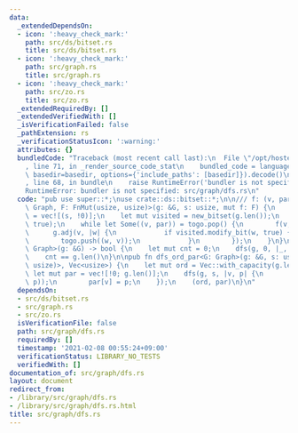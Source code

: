 ```yaml
---
data:
  _extendedDependsOn:
  - icon: ':heavy_check_mark:'
    path: src/ds/bitset.rs
    title: src/ds/bitset.rs
  - icon: ':heavy_check_mark:'
    path: src/graph.rs
    title: src/graph.rs
  - icon: ':heavy_check_mark:'
    path: src/zo.rs
    title: src/zo.rs
  _extendedRequiredBy: []
  _extendedVerifiedWith: []
  _isVerificationFailed: false
  _pathExtension: rs
  _verificationStatusIcon: ':warning:'
  attributes: {}
  bundledCode: "Traceback (most recent call last):\n  File \"/opt/hostedtoolcache/Python/3.9.1/x64/lib/python3.9/site-packages/onlinejudge_verify/documentation/build.py\"\
    , line 71, in _render_source_code_stat\n    bundled_code = language.bundle(stat.path,\
    \ basedir=basedir, options={'include_paths': [basedir]}).decode()\n  File \"/opt/hostedtoolcache/Python/3.9.1/x64/lib/python3.9/site-packages/onlinejudge_verify/languages/user_defined.py\"\
    , line 68, in bundle\n    raise RuntimeError('bundler is not specified: {}'.format(path.as_posix()))\n\
    RuntimeError: bundler is not specified: src/graph/dfs.rs\n"
  code: "pub use super::*;\nuse crate::ds::bitset::*;\n\n/// f: (v, par)\npub fn dfs<G:\
    \ Graph, F: FnMut(usize, usize)>(g: &G, s: usize, mut f: F) {\n    let mut togo\
    \ = vec![(s, !0)];\n    let mut visited = new_bitset(g.len());\n    visited.set_bit(s,\
    \ true);\n    while let Some((v, par)) = togo.pop() {\n        f(v, par);\n  \
    \      g.adj(v, |w| {\n            if visited.modify_bit(w, true) {\n        \
    \        togo.push((w, v));\n            }\n        });\n    }\n}\n\npub fn is_connected<G:\
    \ Graph>(g: &G) -> bool {\n    let mut cnt = 0;\n    dfs(g, 0, |_, _| cnt += 1);\n\
    \    cnt == g.len()\n}\n\npub fn dfs_ord_par<G: Graph>(g: &G, s: usize) -> (Vec<(usize,\
    \ usize)>, Vec<usize>) {\n    let mut ord = Vec::with_capacity(g.len());\n   \
    \ let mut par = vec![!0; g.len()];\n    dfs(g, s, |v, p| {\n        ord.push((v,\
    \ p));\n        par[v] = p;\n    });\n    (ord, par)\n}\n"
  dependsOn:
  - src/ds/bitset.rs
  - src/graph.rs
  - src/zo.rs
  isVerificationFile: false
  path: src/graph/dfs.rs
  requiredBy: []
  timestamp: '2021-02-08 00:55:24+09:00'
  verificationStatus: LIBRARY_NO_TESTS
  verifiedWith: []
documentation_of: src/graph/dfs.rs
layout: document
redirect_from:
- /library/src/graph/dfs.rs
- /library/src/graph/dfs.rs.html
title: src/graph/dfs.rs
---
```


